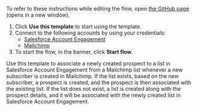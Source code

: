 To refer to these instructions while editing the flow, open [the GitHub page](https://github.com/ot4i/app-connect-templates/tree/main/resources/markdown/Associate%20a%20new%20prospect%20to%20a%20list%20in%20Salesforce%20Account%20Engagement%20when%20a%20new%20subscriber%20is%20created%20in%20Mailchimp_instructions.md) (opens in a new window).

1. Click **Use this template** to start using the template.
2. Connect to the following accounts by using your credentials:
   - [Salesforce Account Engagement](https://ibm.biz/acsalesforceae) 
   - [Mailchimp](https://ibm.biz/acmailchimp)
3. To start the flow, in the banner, click **Start flow**.

Use this template to associate a newly created prospect to a list in Salesforce Account Engagement from a Mailchimp list whenever a new subscriber is created in Mailchimp. If the list exists, based on the new subscriber, a prospect is created, and the prospect is then associated with the existing list. If the list does not exist, a list is created along with the prospect details, and it will be associated with the newly created list in Salesforce Account Engagement.